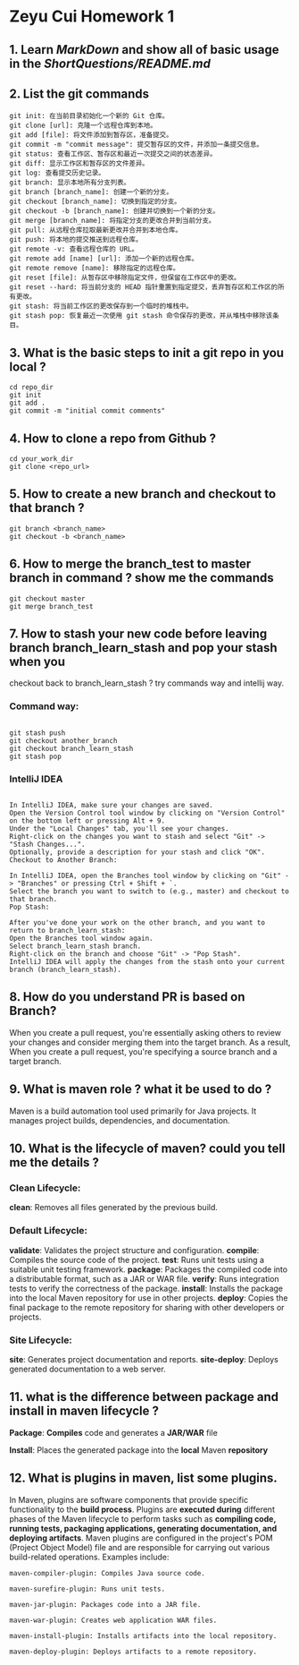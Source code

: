 # Zeyu Cui Homework 1

## 1. Learn **_MarkDown_** and show all of basic usage in the **_ShortQuestions/README.md_**

## 2. List the git commands

```
git init: 在当前目录初始化一个新的 Git 仓库。
git clone [url]: 克隆一个远程仓库到本地。
git add [file]: 将文件添加到暂存区，准备提交。
git commit -m "commit message": 提交暂存区的文件，并添加一条提交信息。
git status: 查看工作区、暂存区和最近一次提交之间的状态差异。
git diff: 显示工作区和暂存区的文件差异。
git log: 查看提交历史记录。
git branch: 显示本地所有分支列表。
git branch [branch_name]: 创建一个新的分支。
git checkout [branch_name]: 切换到指定的分支。
git checkout -b [branch_name]: 创建并切换到一个新的分支。
git merge [branch_name]: 将指定分支的更改合并到当前分支。
git pull: 从远程仓库拉取最新更改并合并到本地仓库。
git push: 将本地的提交推送到远程仓库。
git remote -v: 查看远程仓库的 URL。
git remote add [name] [url]: 添加一个新的远程仓库。
git remote remove [name]: 移除指定的远程仓库。
git reset [file]: 从暂存区中移除指定文件，但保留在工作区中的更改。
git reset --hard: 将当前分支的 HEAD 指针重置到指定提交，丢弃暂存区和工作区的所有更改。
git stash: 将当前工作区的更改保存到一个临时的堆栈中。
git stash pop: 恢复最近一次使用 git stash 命令保存的更改，并从堆栈中移除该条目。
```

## 3. What is the basic steps to init a git repo in you local ?

```
cd repo_dir
git init
git add .
git commit -m "initial commit comments"
```

## 4. How to clone a repo from Github ?

```
cd your_work_dir
git clone <repo_url>
```

## 5. How to create a new branch and checkout to that branch ?

```
git branch <branch_name>
git checkout -b <branch_name>
```

## 6. How to merge the branch_test to master branch in command ? show me the commands

```
git checkout master
git merge branch_test
```

## 7. How to stash your new code before leaving branch branch_learn_stash and pop your stash when you
   checkout back to branch_learn_stash ? try commands way and intellij way.

### Command way:
```

git stash push
git checkout another_branch
git checkout branch_learn_stash
git stash pop
```

### IntelliJ IDEA
```

In IntelliJ IDEA, make sure your changes are saved.
Open the Version Control tool window by clicking on "Version Control" on the bottom left or pressing Alt + 9.
Under the "Local Changes" tab, you'll see your changes.
Right-click on the changes you want to stash and select "Git" -> "Stash Changes...".
Optionally, provide a description for your stash and click "OK".
Checkout to Another Branch:

In IntelliJ IDEA, open the Branches tool window by clicking on "Git" -> "Branches" or pressing Ctrl + Shift + `.
Select the branch you want to switch to (e.g., master) and checkout to that branch.
Pop Stash:

After you've done your work on the other branch, and you want to return to branch_learn_stash:
Open the Branches tool window again.
Select branch_learn_stash branch.
Right-click on the branch and choose "Git" -> "Pop Stash".
IntelliJ IDEA will apply the changes from the stash onto your current branch (branch_learn_stash).
```

## 8. How do you understand PR is based on Branch?

When you create a pull request, you're essentially asking others to review your changes and consider merging them into the target branch. 
As a result, When you create a pull request, you're specifying a source branch and a target branch.

## 9. What is maven role ? what it be used to do ?

Maven is a build automation tool used primarily for Java projects. It manages project builds, dependencies, and documentation.

## 10. What is the lifecycle of maven? could you tell me the details ?

### Clean Lifecycle:

**clean**: Removes all files generated by the previous build.

### Default Lifecycle:

**validate**: Validates the project structure and configuration.
**compile**: Compiles the source code of the project.
**test**: Runs unit tests using a suitable unit testing framework.
**package**: Packages the compiled code into a distributable format, such as a JAR or WAR file.
**verify**: Runs integration tests to verify the correctness of the package.
**install**: Installs the package into the local Maven repository for use in other projects.
**deploy**: Copies the final package to the remote repository for sharing with other developers or projects.

### Site Lifecycle:

**site**: Generates project documentation and reports.
**site-deploy**: Deploys generated documentation to a web server.

## 11. what is the difference between package and install in maven lifecycle ?

**Package**: **Compiles** code and generates a **JAR/WAR** file

**Install**: Places the generated package into the **local** Maven **repository**

## 12. What is plugins in maven, list some plugins.

In Maven, plugins are software components that provide specific functionality to the **build process**. 
Plugins are **executed during** different phases of the Maven lifecycle to perform tasks such as **compiling code, running tests, packaging applications, generating documentation, and deploying artifacts**. 
Maven plugins are configured in the project's POM (Project Object Model) file and are responsible for carrying out various build-related operations. Examples include:


```
maven-compiler-plugin: Compiles Java source code.

maven-surefire-plugin: Runs unit tests.

maven-jar-plugin: Packages code into a JAR file.

maven-war-plugin: Creates web application WAR files.

maven-install-plugin: Installs artifacts into the local repository.

maven-deploy-plugin: Deploys artifacts to a remote repository.

```
